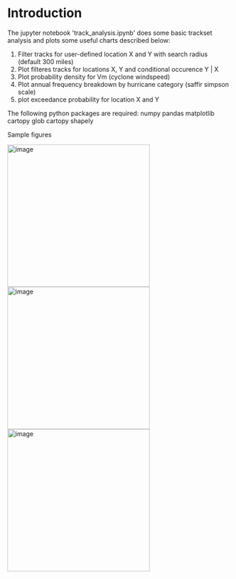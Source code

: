 # Introduction

The jupyter notebook 'track_analysis.ipynb' does some basic trackset analysis and plots some useful charts described below:

1. Filter tracks for user-defined location X and Y with search radius (default 300 miles)
2. Plot filteres tracks for locations X, Y and conditional occurence Y | X
3. Plot probability density for Vm (cyclone windspeed)
4. Plot annual frequency breakdown by hurricane category (saffir simpson scale)
5. plot exceedance probability for location X and Y

The following python packages are required:
numpy
pandas
matplotlib
cartopy
glob
cartopy
shapely

Sample figures

<img width="320" alt="image" src="https://github.com/ballu1989/trackset_sample/assets/101061063/6f565fa7-f303-4461-b3b5-2c86e57b0b71">
<img width="320" alt="image" src="https://github.com/ballu1989/trackset_sample/assets/101061063/dfb7a6b6-750f-4a2a-9137-b0a07a6e4653">
<img width="320" alt="image" src="https://github.com/ballu1989/trackset_sample/assets/101061063/bfe5b1ab-00e2-479d-a0c3-f45a0f8330e4">
